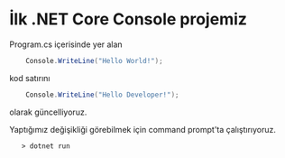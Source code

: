 # İlk .NET Core Console projemiz

Program.cs içerisinde yer alan

``` csharp
    Console.WriteLine("Hello World!");
```

kod satırını

``` csharp
    Console.WriteLine("Hello Developer!");
```

olarak güncelliyoruz.

Yaptığımız değişikliği görebilmek için command prompt'ta çalıştırıyoruz.

``` console
   > dotnet run
```
